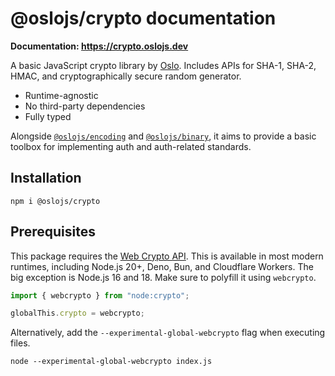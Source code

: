 # @oslojs/crypto documentation

**Documentation: https://crypto.oslojs.dev**

A basic JavaScript crypto library by [Oslo](https://oslojs.dev). Includes APIs for SHA-1, SHA-2, HMAC, and cryptographically secure random generator.

- Runtime-agnostic
- No third-party dependencies
- Fully typed

Alongside [`@oslojs/encoding`]() and [`@oslojs/binary`](), it aims to provide a basic toolbox for implementing auth and auth-related standards.

## Installation

```
npm i @oslojs/crypto
```

## Prerequisites

This package requires the [Web Crypto API](https://developer.mozilla.org/en-US/docs/Web/API/Web_Crypto_API). This is available in most modern runtimes, including Node.js 20+, Deno, Bun, and Cloudflare Workers. The big exception is Node.js 16 and 18. Make sure to polyfill it using `webcrypto`.

```ts
import { webcrypto } from "node:crypto";

globalThis.crypto = webcrypto;
```

Alternatively, add the `--experimental-global-webcrypto` flag when executing files.

```
node --experimental-global-webcrypto index.js
```
